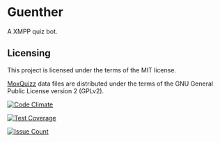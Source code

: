 # Guenther

A XMPP quiz bot.

## Licensing

This project is licensed under the terms of the MIT license.

[MoxQuizz](http://moxquizz.de) data files are distributed under the terms of the GNU General Public License version 2 (GPLv2).

[![Code Climate](https://codeclimate.com/github/foobar0815/guenther/badges/gpa.svg)](https://codeclimate.com/github/foobar0815/guenther)

[![Test Coverage](https://codeclimate.com/github/foobar0815/guenther/badges/coverage.svg)](https://codeclimate.com/github/foobar0815/guenther/coverage)

[![Issue Count](https://codeclimate.com/github/foobar0815/guenther/badges/issue_count.svg)](https://codeclimate.com/github/foobar0815/guenther)
